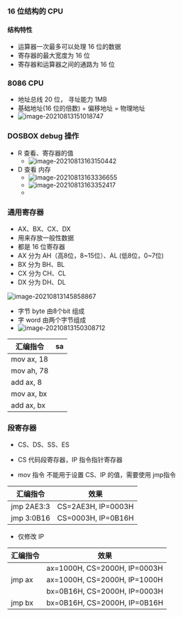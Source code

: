 ### 16 位结构的 CPU

#### 结构特性

- 运算器一次最多可以处理 16 位的数据
- 寄存器的最大宽度为 16 位
- 寄存器和运算器之间的通路为 16 位

### 8086 CPU

- 地址总线 20 位， 寻址能力 1MB
- 基础地址(16 位的倍数) + 偏移地址 = 物理地址
- ![image-20210813151018747](/home/sinow/.config/Typora/typora-user-images/image-20210813151018747.png)



### DOSBOX debug 操作

- R 查看、寄存器的值
  - ![image-20210813163150442](/home/sinow/.config/Typora/typora-user-images/image-20210813163150442.png)
- D 查看 内存
  - ![image-20210813163336655](/home/sinow/.config/Typora/typora-user-images/image-20210813163336655.png)
  - ![image-20210813163352417](/home/sinow/.config/Typora/typora-user-images/image-20210813163352417.png)
  - 







### 通用寄存器

- AX、BX、CX、DX
- 用来存放一般性数据
- 都是 16 位寄存器
- AX 分为 AH（高8位，8~15位）、AL (低8位，0~7位)
- BX 分为 BH、BL
- CX 分为 CH、CL
- DX 分为 DH、DL

![image-20210813145858867](/home/sinow/.config/Typora/typora-user-images/image-20210813145858867.png)



- 字节 byte 由8个bit 组成
- 字 word 由两个字节组成
- ![image-20210813150308712](/home/sinow/.config/Typora/typora-user-images/image-20210813150308712.png)







| 汇编指令   | sa   |
| ---------- | ---- |
| mov ax, 18 |      |
| mov ah, 78 |      |
| add ax, 8  |      |
| mov ax, bx |      |
| add ax, bx |      |



### 段寄存器

- CS、DS、SS、ES

- CS 代码段寄存器，IP 指令指针寄存器
- mov 指令 不能用于设置 CS、IP 的值，需要使用 jmp指令

| 汇编指令   | 效果               |
| ---------- | ------------------ |
| jmp 2AE3:3 | CS=2AE3H, IP=0003H |
| jmp 3:0B16 | CS=0003H, IP=0B16H |

- 仅修改 IP

| 汇编指令 | 效果                         |
| -------- | ---------------------------- |
|          | ax=1000H, CS=2000H, IP=0003H |
| jmp ax   | ax=1000H, CS=2000H, IP=1000H |
|          | bx=0B16H, CS=2000H, IP=0003H |
| jmp bx   | bx=0B16H, CS=2000H, IP=0B16H |

